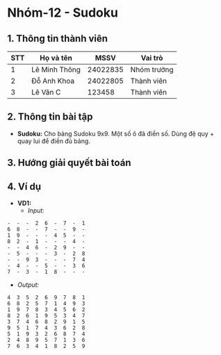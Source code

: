 # Nhóm-12 - Sudoku
## 1. Thông tin thành viên
| STT | Họ và tên | MSSV | Vai trò |
|---|---|---|---|
| 1 | Lê Minh Thông | 24022835 | Nhóm trưởng |
| 2 | Đỗ Anh Khoa | 24022805 | Thành viên |
| 3 | Lê Văn C | 123458 | Thành viên |

## 2. Thông tin bài tập
- **Sudoku:** Cho bảng Sudoku 9x9. Một số ô đã điền số. Dùng đệ quy + quay lui để điền đủ bảng.

## 3. Hướng giải quyết bài toán

## 4. Ví dụ
- **VD1:**
  + *Input:*
```
-  -  -  2  6  -  7  -  1
6  8  -  -  7  -  -  9  -
1  9  -  -  -  4  5  -  -
8  2  -  1  -  -  -  4  -
-  -  4  6  -  2  9  -  -
-  5  -  -  -  3  -  2  8
-  -  9  3  -  -  -  7  4
-  4  -  -  5  -  -  3  6
7  -  3  -  1  8  -  -  -
```
  + *Output:*
```
4  3  5  2  6  9  7  8  1
6  8  2  5  7  1  4  9  3
1  9  7  8  3  4  5  6  2
8  2  6  1  9  5  3  4  7
3  7  4  6  8  2  9  1  5
9  5  1  7  4  3  6  2  8
5  1  9  3  2  6  8  7  4
2  4  8  9  5  7  1  3  6
7  6  3  4  1  8  2  5  9
```
